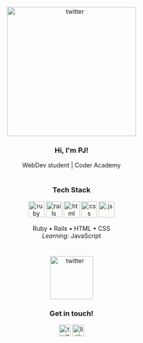 <div id="header" align="center">

[<img alt="twitter" width="300px" src="https://static.wixstatic.com/media/88104f_87ce9b9112bb489e9a6407b384eb1577~mv2.png" />](https://www.twitter.com/_patjd)

### Hi, I'm PJ!

WebDev student | Coder Academy
  
</div>


#

<div id="stack" align="center">

### Tech Stack 

<!-- ruby -->
[<img alt="ruby" width="37px" src="https://static.wixstatic.com/media/88104f_e41fdc4749454527a2b2e11305e6cdfc~mv2.png" />](https://www.ruby-lang.org/en/) <!-- rails --> [<img alt="rails" width="37px" src="https://static.wixstatic.com/media/88104f_6b174e0cc75f48cf83b964b0157e5125~mv2.png" />](https://rubyonrails.org/) <!-- html --> [<img alt="html" width="37px" src="https://static.wixstatic.com/media/88104f_1fbd8af50c0c4afdaf0de4952327903c~mv2.png" />](https://html.com/) <!-- css --> [<img alt="css" width="37px" src="https://static.wixstatic.com/media/88104f_db2cb3e4af8e499f93a6df6b85970f74~mv2.png" />](https://developer.mozilla.org/en-US/docs/Web/CSS) <!-- js --> [<img alt="js" width="37px" src="https://static.wixstatic.com/media/88104f_7fae70586b434aaaa63a4c2fec09473d~mv2.png" />](https://www.javascript.com/)

Ruby • Rails • HTML • CSS 
<br>
*Learning:* JavaScript
  
</div>


#

<div id="connect" align="center">

[<img alt="twitter" width="100px" src="https://static.wixstatic.com/media/88104f_747e88e3504c4e898870762b556f0042~mv2.png" />](_patjd)

### Get in touch!

<!-- twitter -->
[<img alt="twitter" width="27px" src="https://static.wixstatic.com/media/88104f_03f1210f3a454d7886300958c907b371~mv2.png" />](https://www.twitter.com/_patjd) <!-- linkedin --> [<img alt="linkedin" width="27px" src="https://static.wixstatic.com/media/88104f_e1c0cd25e06b499e91cf20d03efd5e18~mv2.png" />](https://www.linkedin.com/in/pjnoel/)
<br>

</div>




